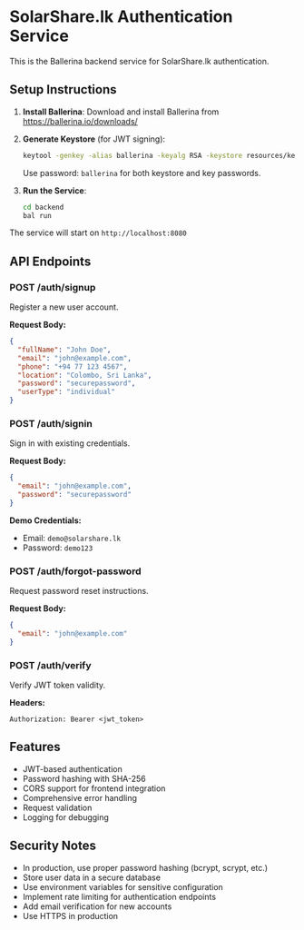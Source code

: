 # SolarShare.lk Authentication Service

This is the Ballerina backend service for SolarShare.lk authentication.

## Setup Instructions

1. **Install Ballerina**: Download and install Ballerina from https://ballerina.io/downloads/

2. **Generate Keystore** (for JWT signing):

   ```bash
   keytool -genkey -alias ballerina -keyalg RSA -keystore resources/keystore.p12 -storetype PKCS12 -keysize 2048
   ```

   Use password: `ballerina` for both keystore and key passwords.

3. **Run the Service**:
   ```bash
   cd backend
   bal run
   ```

The service will start on `http://localhost:8080`

## API Endpoints

### POST /auth/signup

Register a new user account.

**Request Body:**

```json
{
  "fullName": "John Doe",
  "email": "john@example.com",
  "phone": "+94 77 123 4567",
  "location": "Colombo, Sri Lanka",
  "password": "securepassword",
  "userType": "individual"
}
```

### POST /auth/signin

Sign in with existing credentials.

**Request Body:**

```json
{
  "email": "john@example.com",
  "password": "securepassword"
}
```

**Demo Credentials:**

- Email: `demo@solarshare.lk`
- Password: `demo123`

### POST /auth/forgot-password

Request password reset instructions.

**Request Body:**

```json
{
  "email": "john@example.com"
}
```

### POST /auth/verify

Verify JWT token validity.

**Headers:**

```
Authorization: Bearer <jwt_token>
```

## Features

- JWT-based authentication
- Password hashing with SHA-256
- CORS support for frontend integration
- Comprehensive error handling
- Request validation
- Logging for debugging

## Security Notes

- In production, use proper password hashing (bcrypt, scrypt, etc.)
- Store user data in a secure database
- Use environment variables for sensitive configuration
- Implement rate limiting for authentication endpoints
- Add email verification for new accounts
- Use HTTPS in production
